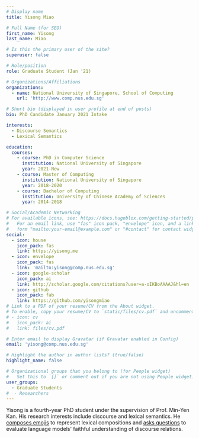 ```yaml
---
# Display name
title: Yisong Miao

# Full Name (for SEO)
first_name: Yisong
last_name: Miao

# Is this the primary user of the site?
superuser: false

# Role/position
role: Graduate Student (Jan '21)

# Organizations/Affiliations
organizations:
  - name: National University of Singapore, School of Computing
    url: 'http://www.comp.nus.edu.sg'

# Short bio (displayed in user profile at end of posts)
bio: PhD Candidate January 2021 Intake

interests:
  - Discourse Semantics
  - Lexical Semantics

education:
  courses:
    - course: PhD in Computer Science
      institution: National University of Singapore
      year: 2021-Now
    - course: Master of Computing
      institution: National University of Singapore
      year: 2018-2020
    - course: Bachelor of Computing
      institution: University of Chinese Academy of Sciences
      year: 2014-2018

# Social/Academic Networking
# For available icons, see: https://docs.hugoblox.com/getting-started/page-builder/#icons
#   For an email link, use "fas" icon pack, "envelope" icon, and a link in the
#   form "mailto:your-email@example.com" or "#contact" for contact widget.
social:
  - icon: house
    icon_pack: fas
    link: https://yisong.me
  - icon: envelope
    icon_pack: fas
    link: 'mailto:yisong@comp.nus.edu.sg'
  - icon: google-scholar
    icon_pack: ai
    link: http://scholar.google.com/citations?user=a-oIKBoAAAAJ&hl=en
  - icon: github
    icon_pack: fab
    link: https://github.com/yisongmiao
# Link to a PDF of your resume/CV from the About widget.
# To enable, copy your resume/CV to `static/files/cv.pdf` and uncomment the lines below.
# - icon: cv
#   icon_pack: ai
#   link: files/cv.pdf

# Enter email to display Gravatar (if Gravatar enabled in Config)
email: 'yisong@comp.nus.edu.sg'

# Highlight the author in author lists? (true/false)
highlight_name: false

# Organizational groups that you belong to (for People widget)
#   Set this to `[]` or comment out if you are not using People widget.
user_groups:
  - Graduate Students
#  - Researchers
---
```


Yisong is a fourth-year PhD student under the supervision of Prof. Min-Yen Kan. His research interests include discourse and lexical semantics. He [composes emojis](https://yisong.me/publications/ELCo@LREC-COLING24.pdf) to represent lexical compositions and [asks questions](https://yisong.me/publications/acl24-DiSQ-CR.pdf) to evaluate language models' faithful understanding of discourse relations.
